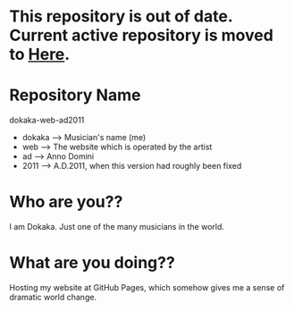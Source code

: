 # This repository is out of date. Current active repository is moved to [Here](https://github.com/Shinya-GitHub-Center/dokaka-web-late-r3).

Repository Name
======
dokaka-web-ad2011

* dokaka --> Musician's name (me)
* web --> The website which is operated by the artist
* ad --> Anno Domini
* 2011 --> A.D.2011, when this version had roughly been fixed

Who are you??
======
I am Dokaka. Just one of the many musicians in the world.

What are you doing??
======
Hosting my website at GitHub Pages, which somehow gives me a sense of dramatic world change.
